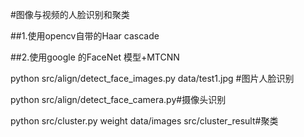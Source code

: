 #图像与视频的人脸识别和聚类

##1.使用opencv自带的Haar cascade

##2.使用google 的FaceNet 模型+MTCNN

python src/align/detect_face_images.py data/test1.jpg #图片人脸识别

python src/align/detect_face_camera.py#摄像头识别

python src/cluster.py weight data/images src/cluster_result#聚类

